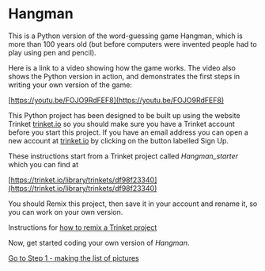 # Hangman

This is a Python version of the word-guessing game Hangman, which is more than 100 years old (but before computers were invented people had to play using pen and pencil).

Here is a link to a video showing how the game works. The video also shows the Python version in action, and demonstrates the first steps in writing your own version of the game:

[https://youtu.be/FOJO9RdFEF8](https://youtu.be/FOJO9RdFEF8)

This Python project has been designed to be built up using the website Trinket [trinket.io](https://trinket.io/) so you should make sure you have a Trinket account before you start this project. If you have an email address you can open a new account at [trinket.io](https://trinket.io/) by clicking on the button labelled Sign Up.

These instructions start from a Trinket project called *Hangman_starter* which you can find at

[https://trinket.io/library/trinkets/df98f23340](https://trinket.io/library/trinkets/df98f23340)

You should Remix this project, then save it in your account and rename it, so you can work on your own version.

Instructions for [how to remix a Trinket project](remixing_trinket_projects/REMIX.md)

Now, get started coding your own version of *Hangman*.

[Go to Step 1 - making the list of pictures](step01-list_of_pictures)




